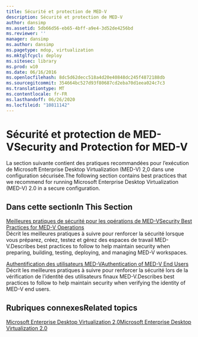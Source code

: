 ```yaml
---
title: Sécurité et protection de MED-V
description: Sécurité et protection de MED-V
author: dansimp
ms.assetid: 5db66d56-eb65-4bff-a9e4-3d52de4256bd
ms.reviewer: ''
manager: dansimp
ms.author: dansimp
ms.pagetype: mdop, virtualization
ms.mktglfcycl: deploy
ms.sitesec: library
ms.prod: w10
ms.date: 06/16/2016
ms.openlocfilehash: 8dc5d62decc518a4d20e40848dc245f4872188db
ms.sourcegitcommit: 354664bc527d93f80687cd2eba70d1eea024c7c3
ms.translationtype: MT
ms.contentlocale: fr-FR
ms.lasthandoff: 06/26/2020
ms.locfileid: "10811142"
---
```

# <span data-ttu-id="c7d6f-103">Sécurité et protection de MED-V</span><span class="sxs-lookup"><span data-stu-id="c7d6f-103">Security and Protection for MED-V</span></span>


<span data-ttu-id="c7d6f-104">La section suivante contient des pratiques recommandées pour l’exécution de Microsoft Enterprise Desktop Virtualization (MED-V) 2,0 dans une configuration sécurisée.</span><span class="sxs-lookup"><span data-stu-id="c7d6f-104">The following section contains best practices that we recommend for running Microsoft Enterprise Desktop Virtualization (MED-V) 2.0 in a secure configuration.</span></span>

## <span data-ttu-id="c7d6f-105">Dans cette section</span><span class="sxs-lookup"><span data-stu-id="c7d6f-105">In This Section</span></span>


<a href="" id="security-best-practices-for-med-v-operations"></a>[<span data-ttu-id="c7d6f-106">Meilleures pratiques de sécurité pour les opérations de MED-V</span><span class="sxs-lookup"><span data-stu-id="c7d6f-106">Security Best Practices for MED-V Operations</span></span>](security-best-practices-for-med-v-operations.md)  
<span data-ttu-id="c7d6f-107">Décrit les meilleures pratiques à suivre pour renforcer la sécurité lorsque vous préparez, créez, testez et gérez des espaces de travail MED-V.</span><span class="sxs-lookup"><span data-stu-id="c7d6f-107">Describes best practices to follow to help maintain security when preparing, building, testing, deploying, and managing MED-V workspaces.</span></span>

<a href="" id="authentication-of-med-v-end-users"></a>[<span data-ttu-id="c7d6f-108">Authentification des utilisateurs MED-V</span><span class="sxs-lookup"><span data-stu-id="c7d6f-108">Authentication of MED-V End Users</span></span>](authentication-of-med-v-end-users.md)  
<span data-ttu-id="c7d6f-109">Décrit les meilleures pratiques à suivre pour renforcer la sécurité lors de la vérification de l’identité des utilisateurs finaux MED-V.</span><span class="sxs-lookup"><span data-stu-id="c7d6f-109">Describes best practices to follow to help maintain security when verifying the identity of MED-V end users.</span></span>

## <span data-ttu-id="c7d6f-110">Rubriques connexes</span><span class="sxs-lookup"><span data-stu-id="c7d6f-110">Related topics</span></span>


[<span data-ttu-id="c7d6f-111">Microsoft Enterprise Desktop Virtualization 2,0</span><span class="sxs-lookup"><span data-stu-id="c7d6f-111">Microsoft Enterprise Desktop Virtualization 2.0</span></span>](index.md)

 

 





